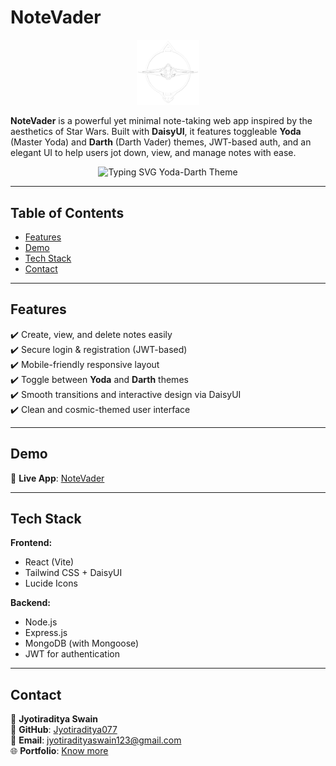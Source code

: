 # NoteVader 

<p align="center">
  <img src="https://github.com/Jyotiraditya077/NoteVader/blob/main/frontend/public/logo.png" alt="NoteVader Logo" width="100px">
</p>

**NoteVader** is a powerful yet minimal note-taking web app inspired by the aesthetics of Star Wars. Built with **DaisyUI**, it features toggleable **Yoda** (Master Yoda) and **Darth** (Darth Vader) themes, JWT-based auth, and an elegant UI to help users jot down, view, and manage notes with ease.

<p align="center">
  <img src="https://readme-typing-svg.herokuapp.com?font=Fira+Code&size=22&pause=1000&color=00FF9D&center=true&vCenter=true&width=780&lines=May+the+Force+be+with+you.;May+the+Code+be+with+you.;Crafting+with+light+%26+dark+themes.;Choose+your+side:+Yoda+or+Darth.;Notes,+but+with+style+⚡;Code+hard,+code+smart+💻" alt="Typing SVG Yoda-Darth Theme" />
</p>


---

## Table of Contents

- [Features](#features)
- [Demo](#demo)
- [Tech Stack](#tech-stack)
- [Contact](#contact)

---

## Features

✔️ Create, view, and delete notes easily  
✔️ Secure login & registration (JWT-based)  
✔️ Mobile-friendly responsive layout  
✔️ Toggle between **Yoda** and **Darth** themes  
✔️ Smooth transitions and interactive design via DaisyUI  
✔️ Clean and cosmic-themed user interface  

---

## Demo

🔗 **Live App**: [NoteVader](https://notevader.onrender.com)

---

## Tech Stack

**Frontend:**  
- React (Vite)  
- Tailwind CSS + DaisyUI  
- Lucide Icons  

**Backend:**  
- Node.js  
- Express.js  
- MongoDB (with Mongoose)  
- JWT for authentication  

---

## Contact

👤 **Jyotiraditya Swain**  
📍 **GitHub**: [Jyotiraditya077](https://github.com/Jyotiraditya077)  
📧 **Email**: jyotiradityaswain123@gmail.com  
🌐 **Portfolio**: [Know more](https://jyotiradityaportfolio.netlify.app/)
